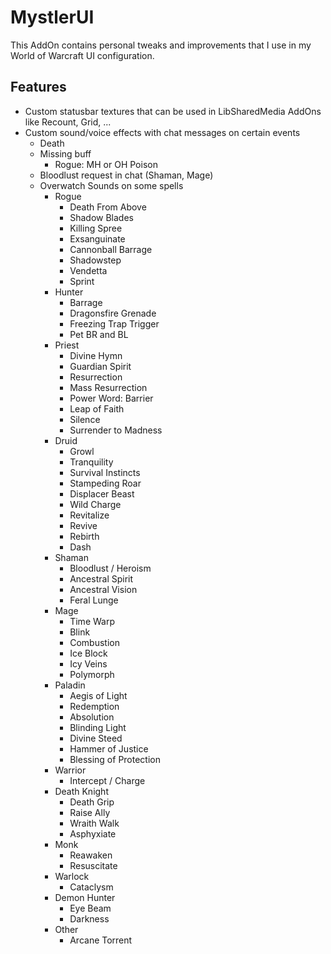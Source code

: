 MystlerUI
=========

This AddOn contains personal tweaks and improvements that I use in my World of Warcraft UI configuration.

Features
--------

* Custom statusbar textures that can be used in LibSharedMedia AddOns like Recount, Grid, ...
* Custom sound/voice effects with chat messages on certain events
  * Death
  * Missing buff
    * Rogue: MH or OH Poison
  * Bloodlust request in chat (Shaman, Mage)
  * Overwatch Sounds on some spells
    * Rogue
      * Death From Above
      * Shadow Blades
      * Killing Spree
      * Exsanguinate
      * Cannonball Barrage
      * Shadowstep
      * Vendetta
      * Sprint
    * Hunter
      * Barrage
      * Dragonsfire Grenade
      * Freezing Trap Trigger
      * Pet BR and BL
    * Priest
      * Divine Hymn
      * Guardian Spirit
      * Resurrection
      * Mass Resurrection
      * Power Word: Barrier
      * Leap of Faith
      * Silence
      * Surrender to Madness
    * Druid
      * Growl
      * Tranquility
      * Survival Instincts
      * Stampeding Roar
      * Displacer Beast
      * Wild Charge
      * Revitalize
      * Revive
      * Rebirth
      * Dash
    * Shaman
      * Bloodlust / Heroism
      * Ancestral Spirit
      * Ancestral Vision
      * Feral Lunge
    * Mage
      * Time Warp
      * Blink
      * Combustion
      * Ice Block
      * Icy Veins
      * Polymorph
    * Paladin
      * Aegis of Light
      * Redemption
      * Absolution
      * Blinding Light
      * Divine Steed
      * Hammer of Justice
      * Blessing of Protection
    * Warrior
      * Intercept / Charge
    * Death Knight
      * Death Grip
      * Raise Ally
      * Wraith Walk
      * Asphyxiate
    * Monk
      * Reawaken
      * Resuscitate
    * Warlock
      * Cataclysm
    * Demon Hunter
      * Eye Beam
      * Darkness
    * Other
      * Arcane Torrent
